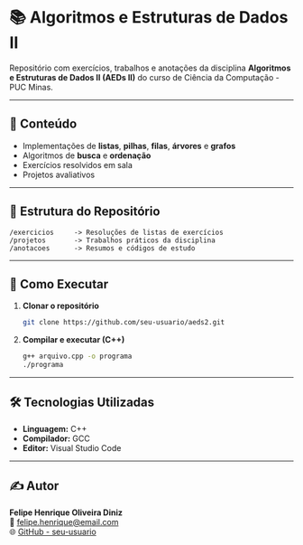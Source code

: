 # 📚 Algoritmos e Estruturas de Dados II

Repositório com exercícios, trabalhos e anotações da disciplina **Algoritmos e Estruturas de Dados II (AEDs II)** do curso de Ciência da Computação - PUC Minas.

---

## 📌 Conteúdo
- Implementações de **listas**, **pilhas**, **filas**, **árvores** e **grafos**  
- Algoritmos de **busca** e **ordenação**  
- Exercícios resolvidos em sala  
- Projetos avaliativos

---

## 📂 Estrutura do Repositório
```
/exercicios     -> Resoluções de listas de exercícios
/projetos       -> Trabalhos práticos da disciplina
/anotacoes      -> Resumos e códigos de estudo
```

---

## 🚀 Como Executar
1. **Clonar o repositório**
   ```bash
   git clone https://github.com/seu-usuario/aeds2.git
   ```

2. **Compilar e executar (C++)**
   ```bash
   g++ arquivo.cpp -o programa
   ./programa
   ```

---

## 🛠 Tecnologias Utilizadas
- **Linguagem:** C++
- **Compilador:** GCC
- **Editor:** Visual Studio Code

---

## ✍️ Autor
**Felipe Henrique Oliveira Diniz**  
📧 felipe.henrique@email.com  
🌐 [GitHub - seu-usuario](https://github.com/seu-usuario)
